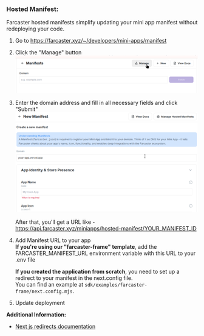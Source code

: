 ### Hosted Manifest:
Farcaster hosted manifests simplify updating your mini app manifest without redeploying your code.

1. Go to https://farcaster.xyz/~/developers/mini-apps/manifest
2. Click the "Manage" button
![Publishing Manifest](screenshots/manifestManage.png)
3. Enter the domain address and fill in all necessary fields and click "Submit"
![Publishing Manifest](screenshots/createManifest.png)

    After that, you'll get a URL like - https://api.farcaster.xyz/miniapps/hosted-manifest/YOUR_MANIFEST_ID

4. Add Manifest URL to your app  
    **If you're using our "farcaster-frame" template**, add the FARCASTER_MANIFEST_URL environment variable with this URL to your .env file

    **If you created the application from scratch**, you need to set up a redirect to your manifest in the next.config file.      
    You can find an example at `sdk/examples/farcaster-frame/next.config.mjs`.   

5. Update deployment

**Additional Information:**
- [Next js redirects documentation](https://nextjs.org/docs/app/api-reference/config/next-config-js/redirects) 
